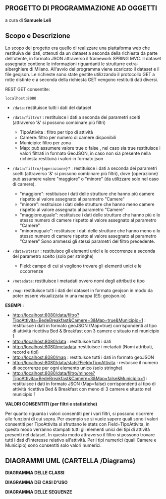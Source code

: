 ## PROGETTO DI PROGRAMMAZIONE AD OGGETTI

a cura di **Samuele Leli**

## Scopo e Descrizione

Lo scopo del progetto era quello di realizzare una piattaforma web che restituiva dei dati, ottenuti da un dataset a seconda della richiesta da parte dell'utente, in formato JSON attraverso il framework SPRING MVC.
Il dataset assegnato contiene le informazioni riguardanti le strutturre extra-alberghiere di Milano.
All'avvio del programma viene scaricato il dataset e il file geojson.
Le richieste sono state gestite utilizzando il protocollo GET a rotte distinte e a seconda della richiesta GET vengono restituiti dati diversi.

REST GET consentite: 

 `localhost:8080`
* `/data`: restituisce tutti i dati del dataset
 
* `/data/filtro?` : restituisce i dati a seconda dei parametri scelti (attraverso '&' si possono combinare più filtri)
  * TipoAttivita : filtro per tipo di attività
  *  Camere: filtro per numero di camere disponibili
   * Municipio: filtro per zona
	* Map: può assumere valore true o false , nel caso sia true restituisce i valori filtrati in formato GeoJSON, in caso non sia presente nella richiesta restituirà i valori in formato json      
* `/data/filtro/{operazione}?` : restituisce i dati a seconda dei parametri scelti (attraverso '&' si possono combinare più filtri), dove
{operazione} può assumere valore "maggiore" o "minore" (da utilizzare solo nel caso di camere).
	* "maggiore": restituisce i dati delle strutture che hanno più camere rispetto al valore assegnato al parametro "Camere"
  * "minore": restituisce i dati delle strutture che hanno meno camere rispetto al valore assegnato al parametro "Camere"
  * "maggioreuguale": restituisce i dati delle strutture che hanno più o lo stesso numero di camere rispetto al valore assegnato al parametro "Camere"
  * "minoreuguale": restituisce i dati delle strutture che hanno meno o lo stesso numero di camere rispetto al valore assegnato al parametro "Camere"
   Sono ammessi gli stessi parametri del filtro precedente.
* `/data/stats?` : restituisce gli elementi unici e le occorrenze a seconda del parametro scelto (solo per stringhe)
	* Field: campo di cui si vogliono trovare gli elementi unici e le 	occorrenze

* `/metadata`: restituisce i metadati ovvero nomi degli attributi e tipo
 * `/map`: restituisce tutti i dati del dataset in formato geojson in modo da poter essere visualizzata in una mappa (ES: geojson.io)

**ESEMPI :**

* [http://localhost:8080/data/filtro?TipoAttivita=BedeBreakfast&Camere=3&Map=true&Municipio=1](h) : 
 restituisce i dati in formato geoJSON (Map=true) corrispondenti al tipo di attività ricettiva Bed & Breakfast con 3 camere e situato nel municipio 1
 * [http://localhost:8080/data](h) : restituisce tutti i dati
* [http://localhost:8080/metadata](h) :restituisce i metadati (Nomi attributi, record e tipi)
* [http://localhost:8080/map](h) : restituisce tutti i dati in formato geoJSON
* [http://localhost:8080/data/stats?Field=TipoAttivita](h) : restuisce il numero di occorrenze per ogni elemento unico (solo stringhe)
* [http://localhost:8080/data/filtro/minore?TipoAttivita=BedeBreakfast&Camere=3&Map=false&Municipio=1](h) :
  restituisce i dati in formato JSON (Map=false) corrispondenti al tipo di attività ricettiva Bed & Breakfast con meno di 3 camere e situato nel municipio 1

**VALORI CONSENTITI (per filtri e statistiche)**

Per quanto riguarda i valori consentiti per i vari filtri, si possono ricorrere alle funzioni di cui sopra. Per esempio se si vuole sapere quali sono i valori consentiti per TipoAttivita si sfruttano le stats con Field=TipoAttivita, in questo modo verranno stampati tutti gli elementi unici dei tipi di attività presenti nel dataset. In questo modo attraverso il filtro si possono trovare tutti i dati d'interesse relativo all'attività.
Per i tipi numerici (quali Camere e Municipio) sono consentiti solo valori numerici.
## DIAGRAMMI UML (CARTELLA /Diagrams)
**DIAGRAMMA DELLE CLASSI**

**DIAGRAMMA DEI CASI D'USO**

**DIAGRAMMA DELLE SEQUENZE**

